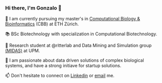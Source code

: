 ### Hi there, I'm Gonzalo 👋

🔭 I am currently pursuing my master's in [Computational Biology & Bioinformatics](https://cbb.ethz.ch) (CBB) at ETH Zürich.

📚 BSc Biotechnology with specialization in Computational Biotechnology.

🧪 Research student at @ritterlab and Data Mining and Simulation group [(MIDAS)](https://www.upm.es/recursosidi/en/map/en_data-mining-and-simulation-midas/) at UPM. 

🌱 I am passionate about data driven solutions of complex biological systems, and have a strong initiave for startup solutions.

📫 Don't hesitate to connect on [Linkedin](https://www.linkedin.com/in/gonzalo-cardenal-antolin/) or [email](gcardenal@ethz.ch) me.
<!--
**GonzaloCardenalAl/GonzaloCardenalAl** is a ✨ _special_ ✨ repository because its `README.md` (this file) appears on your GitHub profile.

Here are some ideas to get you started:

- 🔭 I’m currently working on ...
- 🌱 I’m currently learning ...
- 👯 I’m looking to collaborate on ...
- 🤔 I’m looking for help with ...
- 💬 Ask me about ...
- 📫 How to reach me: ...
- 😄 Pronouns: ...
- ⚡ Fun fact: ...
-->
